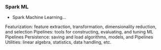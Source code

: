 ### Spark ML ###

* Spark Machine Learning... 

Featurization: feature extraction, transformation, dimensionality reduction, and selection
Pipelines: tools for constructing, evaluating, and tuning ML Pipelines
Persistence: saving and load algorithms, models, and Pipelines
Utilities: linear algebra, statistics, data handling, etc.